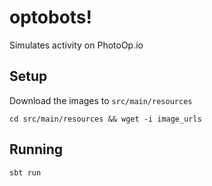 optobots!
=========================

Simulates activity on PhotoOp.io

## Setup

Download the images to `src/main/resources`

    cd src/main/resources && wget -i image_urls

## Running

    sbt run

